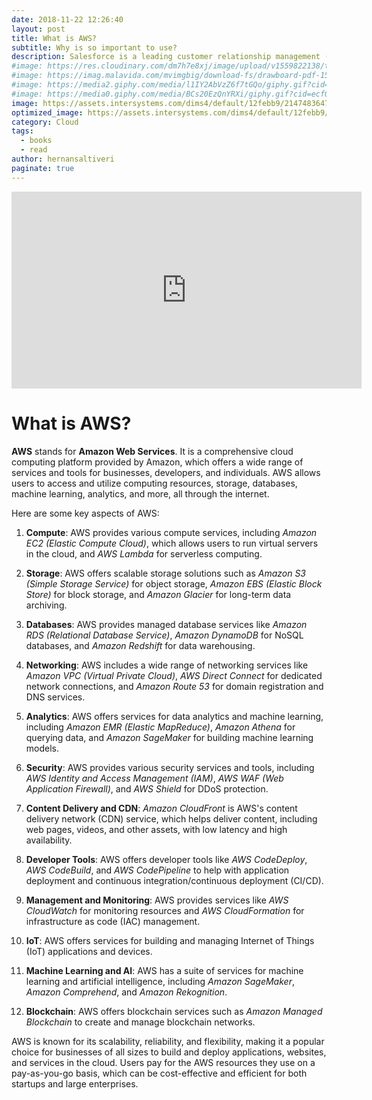 ```yaml
---
date: 2018-11-22 12:26:40
layout: post
title: What is AWS?
subtitle: Why is so important to use?
description: Salesforce is a leading customer relationship management (CRM) platform and cloud computing company... 
#image: https://res.cloudinary.com/dm7h7e8xj/image/upload/v1559822138/theme9_v273a9.jpg
#image: https://imag.malavida.com/mvimgbig/download-fs/drawboard-pdf-15322-5.jpg
#image: https://media2.giphy.com/media/l1IY2AbVzZ6f7tGQo/giphy.gif?cid=ecf05e47c46f4c993306fa86540461d15f358257b387d43f&rid=giphy.gif
#image: https://media0.giphy.com/media/BCs20EzQnYRXi/giphy.gif?cid=ecf05e47f232b1b79d83818de57145545e1c0893e38473eb&rid=giphy.gif
image: https://assets.intersystems.com/dims4/default/12febb9/2147483647/strip/true/crop/780x422+0+0/resize/1560x844!/format/webp/quality/90/?url=http%3A%2F%2Finter-systems-brightspot.s3.amazonaws.com%2F26%2Fbd%2F6a6aa762425f87ad7d5c2fe65f8c%2Fawslogo-image.jpg
optimized_image: https://assets.intersystems.com/dims4/default/12febb9/2147483647/strip/true/crop/780x422+0+0/resize/1560x844!/format/webp/quality/90/?url=http%3A%2F%2Finter-systems-brightspot.s3.amazonaws.com%2F26%2Fbd%2F6a6aa762425f87ad7d5c2fe65f8c%2Fawslogo-image.jpg
category: Cloud
tags:
  - books
  - read
author: hernansaltiveri
paginate: true
---
```


<iframe width="560" height="315" src="https://www.youtube.com/embed/3XFODda6YXo?si=Ck1DtWQFJwkdDAkQ" title="YouTube video player" frameborder="0" allow="accelerometer; autoplay; clipboard-write; encrypted-media; gyroscope; picture-in-picture; web-share" allowfullscreen></iframe>

# What is AWS?

**AWS** stands for **Amazon Web Services**. It is a comprehensive cloud computing platform provided by Amazon, which offers a wide range of services and tools for businesses, developers, and individuals. AWS allows users to access and utilize computing resources, storage, databases, machine learning, analytics, and more, all through the internet.

Here are some key aspects of AWS:

1. **Compute**: AWS provides various compute services, including *Amazon EC2 (Elastic Compute Cloud)*, which allows users to run virtual servers in the cloud, and *AWS Lambda* for serverless computing.

2. **Storage**: AWS offers scalable storage solutions such as *Amazon S3 (Simple Storage Service)* for object storage, *Amazon EBS (Elastic Block Store)* for block storage, and *Amazon Glacier* for long-term data archiving.

3. **Databases**: AWS provides managed database services like *Amazon RDS (Relational Database Service)*, *Amazon DynamoDB* for NoSQL databases, and *Amazon Redshift* for data warehousing.

4. **Networking**: AWS includes a wide range of networking services like *Amazon VPC (Virtual Private Cloud)*, *AWS Direct Connect* for dedicated network connections, and *Amazon Route 53* for domain registration and DNS services.

5. **Analytics**: AWS offers services for data analytics and machine learning, including *Amazon EMR (Elastic MapReduce)*, *Amazon Athena* for querying data, and *Amazon SageMaker* for building machine learning models.

6. **Security**: AWS provides various security services and tools, including *AWS Identity and Access Management (IAM)*, *AWS WAF (Web Application Firewall)*, and *AWS Shield* for DDoS protection.

7. **Content Delivery and CDN**: *Amazon CloudFront* is AWS's content delivery network (CDN) service, which helps deliver content, including web pages, videos, and other assets, with low latency and high availability.

8. **Developer Tools**: AWS offers developer tools like *AWS CodeDeploy*, *AWS CodeBuild*, and *AWS CodePipeline* to help with application deployment and continuous integration/continuous deployment (CI/CD).

9. **Management and Monitoring**: AWS provides services like *AWS CloudWatch* for monitoring resources and *AWS CloudFormation* for infrastructure as code (IAC) management.

10. **IoT**: AWS offers services for building and managing Internet of Things (IoT) applications and devices.

11. **Machine Learning and AI**: AWS has a suite of services for machine learning and artificial intelligence, including *Amazon SageMaker*, *Amazon Comprehend*, and *Amazon Rekognition*.

12. **Blockchain**: AWS offers blockchain services such as *Amazon Managed Blockchain* to create and manage blockchain networks.

AWS is known for its scalability, reliability, and flexibility, making it a popular choice for businesses of all sizes to build and deploy applications, websites, and services in the cloud. Users pay for the AWS resources they use on a pay-as-you-go basis, which can be cost-effective and efficient for both startups and large enterprises.
